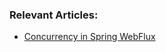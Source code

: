 ### Relevant Articles:

- [Concurrency in Spring WebFlux](https://www.surya.com/spring-webflux-concurrency)
